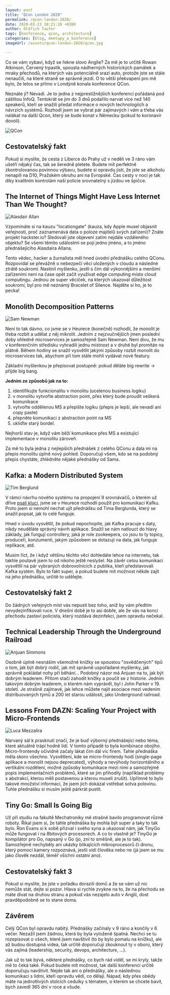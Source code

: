 ```yaml
---
layout: post
title: "QCon London 2020"
permalink: /qcon-london-2020/
date: 2020-03-23 10:21:10 +0200
author: Oldřich Taufer
tags: [konference, qcon, architecture]
categories: [blog, meetupy_a_konference]
imageUrl: /assets/qcon-london-2020/qcon.jpg

---
```


Co se vám vybaví, když se řekne slovo Anglie? Za mě je to určitě Rowan Atkinson, Červený trpaslík, spousta nádherných historických památek a mraky přechodů, na kterých vás potenciálně srazí auto, protože jste se stále nenaučili, na které straně se správně jezdí. O to větší překvapení pro mě bylo, že letos se přímo v Londýně konala konference QCon.

Neznáte ji? Nevadí. Je to jedna z nejprestižnějších konferencí pořádaná pod záštitou InfoQ. Tentokrát se jim do 3 dnů podařilo narvat více než 140 speakerů, kteří se snažili předat informace o nových technologiích a návrzích systémů. Rozhodl jsem se vybrat pár zajímavých i vám a třeba vás nalákat na další Qcon, který se bude konat v Německu (pokud to koronavir dovolí).

![QCon](/assets/qcon-london-2020/qcon.jpg)

## Cestovatelský fakt
Pokud si myslíte, že cesta z Liberce do Prahy už v neděli ve 3 ráno vám ušetří nějaký čas, tak se šeredně pletete. Budete mít perfektně zkontrolovanou povinnou výbavu, budete si opravdu jistí, že jste se alkoholu nenapili na D10, Pražském okruhu ani na Evropské. Čas cesty v noci je tak díky kvalitním kontrolám naší policie srovnatelný s jízdou ve špičce.

## The Internet of Things Might Have Less Internet Than We Thought?

![Alasdair Allan](/assets/qcon-london-2020/allan.jpg)

Vzpomínáte si na kauzu "locationgate" (kauza, kdy Apple musel objasnit veřejnosti, proč zaznamenává data o poloze majitelů svých zařízení)? Znáte projekt hackster.io? Sledovali jste objevení zatím nejdále vzdáleného objektu? Se všemi těmito událostmi se pojí jedno jméno, a to jméno přednášejícího Alasdaira Allana.

Tento vědec, hacker a žurnalista měl hned úvodní přednášku celého QConu. Rozpovídal se převážně o nebezpečí věcí uložených v cloudu a následné ztrátě soukromí. Nastínil myšlenku, jestli s čím dál výkonnějšími a menšími zařízeními není na čase opět začít využívat edge computing místo cloud computingu. Jednou ze super věciček, na kterých ukazoval důležitost soukromí, byl pro mě neznámý Bracelet of Silence. Najděte si ho, je to pecka!

## Monolith Decomposition Patterns

![Sam Newman](/assets/qcon-london-2020/newman.jpg)

Není to tak dávno, co jsme se v Heurece (konečně) rozhodli, že monolit je třeba rozbít a udělat z něj mikrolit. Jedním z nejzvučnějších jmen poslední doby ohledně microservices je samozřejmě Sam Newman. Není divu, že mu v konferenčním středisku vyhradili jednu místnost a v druhé byl promítán na plátně. Během hodiny se snažil vysvětlit jakými způsoby rozbít monolit do microservices tak, abychom při tom stále mohli vydávat nové featury.

Základní myšlenkou je přepisovat postupně: pokud děláte big rewrite -> přijde big bang.

**Jedním ze způsobů jak na to:**
1. identifikujte funkcionalitu v monolitu (ucelenou business logiku)
1. v monolitu vytvořte abstraction point, přes který bude proudit veškerá komunikace
1. vytvořte oddělenou MS a přepište logiku (přepis je lepší, ale nevadí ani copy paste)
1. přepněte komunikaci z abstraction point na MS
1. ukliďte starý bordel.

Nejhorší stav je, když vám běží komunikace přes MS a existující implementace v monolitu zároveň.

Za mě to byla jedna z nejlepších přednášek z celého QConu a dala mi na přepis monolitu úplně nový pohled. Doporučuji všem, kdo se na podobný přepis chystáte, zhlédněte nějaké přednášky od Sama.

## Kafka: a Modern Distributed System

![Tim Berglund](/assets/qcon-london-2020/berglund.jpg)

V rámci návrhu nového systému na propojení 9 srovnávačů, o kterém už dříve [psali kluci](/prvni-kroky-sdileneho-katalogu-jsme-planovali-v-madarsku/), jsme se v Heurece rozhodli použít pro komunikaci Kafku. Proto jsem si nemohl nechat ujít přednášku od Tima Berglunda, který se snažil popsat, jak to celé funguje.

Hned v úvodu vysvětlil, že pokud nepochopíte, jak Kafka pracuje s daty, nikdy neuděláte správný návrh aplikace. Snažil se nám natlouct do hlavy základy, jak fungují controllery, jaká je role zookeepera, co jsou to ty topicy, produceři, konzumenti, jakým způsobem se dotazují na data, jak funguje replikace, atd.

Musím říct, že i když většinu těchto věcí dohledáte lehce na internetu, tak takhle poutavě jsem to od nikoho ještě neslyšel. Na závěr celou komunikaci vysvětlil na pár vybraných dobrovolnících z publika, kteří představovali Kafka systém. Bylo to fakt super, a pokud budete mít možnost někde zajít na jeho přednášku, určitě to udělejte.

## Cestovatelský fakt 2
Do žádných veřejných míst vás nepustí bez toho, aniž by vám předtím nevydezinfikovali ruce. V dnešní době je to asi dobře, ale že vás na konci přechodu zastaví policista, který rozdává dezinfekci, jsem opravdu nečekal.

## Technical Leadership Through the Underground Railroad

![Anjuan Simmons](/assets/qcon-london-2020/simmons.jpg)

Osobně úplně nesnáším všemožné knížky se spoustou "osvědčených" tipů o tom, jak být dobrý rodič, jak mít správně uspořádané myšlenky, jak správně pokládat nohy při běhání... Podobný názor má Anjuan na to, jak být dobrým leaderem. Přitom stačí zahodit knížky a poučit se z historie. Jedním takovým dobrým leaderem, o kterém nám vyprávěl, byl i John Parker v 19. století. Je strašně zajímavé, jak lehce můžete najít asociace mezi vedením distribuovaných týmů a 200 let starou událostí, jako Underground railroad.

## Lessons From DAZN: Scaling Your Project with Micro-Frontends

![Luca Mezzalira](/assets/qcon-london-2020/mezzalira.jpg)

Narvaný sál k prasknutí značí, že je buď výborný přednášející nebo téma, které aktuálně trápí hodně lidí. V tomto případě to byla kombinace obojího. Micro-frontendy očividně začaly lákat čím dál víc firem. Tahle přednáška měla skoro všechno. Vysvětlení, kde se micro-frontendy hodí (single-page aplikace a monolit nejsou deprecated), výhody a nevýhody horizontálního a vertikální rozdělení, možné způsoby komunikace mezi nimi a samozřejmě popis implementačních problémů, které se jim přihodily (například problémy s abstrakcí, kterou měli postavenou a kterou museli zrušit). Upřímně to bylo takové množství informací, že jsem jich dokázal vstřebat sotva polovinu. Tuhle přednášku si musím ještě párkrát pustit.

## Tiny Go: Small Is Going Big

Už při studiu na fakultě Mechatroniky mě strašně bavilo programovat různé roboty. Říkal jsem si, že tahle přednáška by mohla být super a taky to tak bylo. Ron Evans si k sobě přizval i svého syna a ukazoval nám, jak TinyGo může fungovat i na 8bitových procesorech. A co to vlastně je? TinyGo je kompilátor pro Go, napsaný v Go (jo, zní to směšně, ale je to tak). Samozřejmě nechyběly ani ukázky blikajících mikroprocesorů či dronu, který pomocí kamery rozpoznává, jestli vidí člověka nebo ne (já jsem se mu jako člověk nezdál, téměř všichni ostatní ano).

## Cestovatelský fakt 3

Pokud si myslíte, že jste v pořádku dorazili domů a že se vám už nic nemůže stát, dejte si pozor. Hlava si rychle zvykne na to, že na přechodu se máte dívat na druhou stranu a pokud vás nezajelo auto v Anglii, dost pravděpodobně se to stane doma.

## Závěrem

Celý QCon byl opravdu nabitý. Přednášky začínaly v 9 ráno a končily v 6 večer. Nezažil jsem žádnou, která by byla vyloženě špatná. Nechci se tu rozepisovat o všech, které jsem navštívil (to by bylo pomalu na knížku), ale až budou dostupná videa, tak určitě doporučuji zkouknout ty v oboru, který vás zajímá (leadership, security, devops, architecture, ...).

Jak už to tak bývá, některé přednášky, co bych rád viděl, se mi kryly, takže mě to čeká také. Pokud budete mít možnost, tak další konferenci určitě doporučuju navštívit. Nejde tak ani o přednášky, ale o následnou komunikaci s lidmi, kteří opravdu vědí, co dělají. Nápad, kdy přes obědy máte na jednotlivých stolcích cedulky s tématem, o kterém se chcete bavit, bych zavedl 365 dní v roce a všude.

